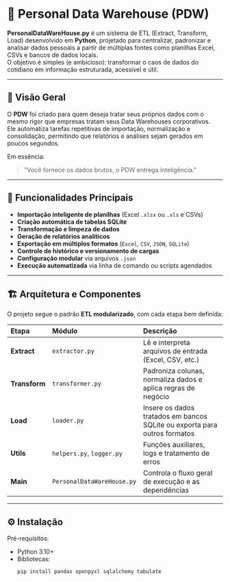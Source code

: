 # 🧠 Personal Data Warehouse (PDW)

**PersonalDataWareHouse.py** é um sistema de ETL (Extract, Transform, Load) desenvolvido em **Python**, projetado para centralizar, padronizar e analisar dados pessoais a partir de múltiplas fontes como planilhas Excel, CSVs e bancos de dados locais.  
O objetivo é simples (e ambicioso): transformar o caos de dados do cotidiano em informação estruturada, acessível e útil.

---

## 🚀 Visão Geral

O **PDW** foi criado para quem deseja tratar seus próprios dados com o mesmo rigor que empresas tratam seus Data Warehouses corporativos.  
Ele automatiza tarefas repetitivas de importação, normalização e consolidação, permitindo que relatórios e análises sejam gerados em poucos segundos.

Em essência:
> "Você fornece os dados brutos, o PDW entrega inteligência."

---

## 🧩 Funcionalidades Principais

- **Importação inteligente de planilhas** (Excel `.xlsx` ou `.xls` e CSVs)
- **Criação automática de tabelas SQLite**
- **Transformação e limpeza de dados**
- **Geração de relatórios analíticos**
- **Exportação em múltiplos formatos** (`Excel`, `CSV`, `JSON`, `SQLite`)
- **Controle de histórico e versionamento de cargas**
- **Configuração modular** via arquivos `.json`
- **Execução automatizada** via linha de comando ou scripts agendados

---

## 🏗️ Arquitetura e Componentes

O projeto segue o padrão **ETL modularizado**, com cada etapa bem definida:

| Etapa | Módulo | Descrição |
|:------|:--------|:-----------|
| **Extract** | `extractor.py` | Lê e interpreta arquivos de entrada (Excel, CSV, etc.) |
| **Transform** | `transformer.py` | Padroniza colunas, normaliza dados e aplica regras de negócio |
| **Load** | `loader.py` | Insere os dados tratados em bancos SQLite ou exporta para outros formatos |
| **Utils** | `helpers.py`, `logger.py` | Funções auxiliares, logs e tratamento de erros |
| **Main** | `PersonalDataWareHouse.py` | Controla o fluxo geral de execução e as dependências |

---

## ⚙️ Instalação

Pré-requisitos:
- Python 3.10+
- Bibliotecas:
  ```bash
  pip install pandas openpyxl sqlalchemy tabulate
